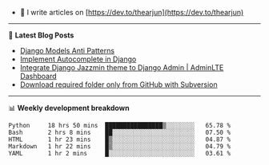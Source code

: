 <!-- ![My Profile Introduction Image](https://i.ibb.co/tLFZ15Q/gh.png) -->
- 📝 I write articles on [https://dev.to/thearjun](https://dev.to/thearjun)

-------

📕 **Latest Blog Posts**
<!-- BLOG-POST-LIST:START -->
- [Django Models Anti Patterns](https://dev.to/thearjun/django-models-anti-patterns-1ma1)
- [Implement Autocomplete in Django](https://dev.to/thearjun/implement-autocomplete-in-django-3h20)
- [Integrate Django Jazzmin theme to Django Admin | AdminLTE Dashboard](https://dev.to/thearjun/integrate-django-jazzmin-theme-to-django-admin-adminlte-dashboard-5aao)
- [Download required folder only from GitHub with Subversion](https://dev.to/thearjun/download-required-folder-only-from-github-with-subversion-2gpc)
<!-- BLOG-POST-LIST:END -->

-------

📊 **Weekly development breakdown**
<!--START_SECTION:waka-->
```text
Python     18 hrs 50 mins  ████████████████▒░░░░░░░░   65.78 % 
Bash       2 hrs 8 mins    ██░░░░░░░░░░░░░░░░░░░░░░░   07.50 % 
HTML       1 hr 23 mins    █▒░░░░░░░░░░░░░░░░░░░░░░░   04.87 % 
Markdown   1 hr 22 mins    █▒░░░░░░░░░░░░░░░░░░░░░░░   04.79 % 
YAML       1 hr 2 mins     █░░░░░░░░░░░░░░░░░░░░░░░░   03.61 % 
```
<!--END_SECTION:waka-->
<img src='https://profile-counter.glitch.me/thearjun/count.svg' width='0px'>
